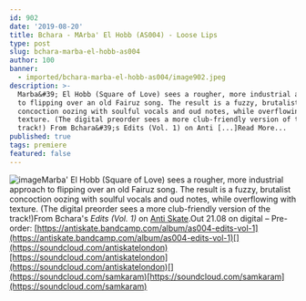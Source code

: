 ```yaml
---
id: 902
date: '2019-08-20'
title: Bchara - MArba' El Hobb (AS004) - Loose Lips
type: post
slug: bchara-marba-el-hobb-as004
author: 100
banner:
  - imported/bchara-marba-el-hobb-as004/image902.jpeg
description: >-
  Marba&#39; El Hobb (Square of Love) sees a rougher, more industrial approach
  to flipping over an old Fairuz song. The result is a fuzzy, brutalist
  concoction oozing with soulful vocals and oud notes, while overflowing with
  texture. (The digital preorder sees a more club-friendly version of the
  track!) From Bchara&#39;s Edits (Vol. 1) on Anti [...]Read More...
published: true
tags: premiere
featured: false
---
```

![image](../imported/bchara-marba-el-hobb-as004/image902.jpeg)Marba' El Hobb (Square of Love) sees a rougher, more industrial approach to flipping over an old Fairuz song. The result is a fuzzy, brutalist concoction oozing with soulful vocals and oud notes, while overflowing with texture. (The digital preorder sees a more club-friendly version of the track!)From Bchara's _Edits (Vol. 1)_ on [Anti Skate](https://antiskate.bandcamp.com).Out 21.08 on digital – Pre-order: [](https://antiskate.bandcamp.com/album/as004-edits-vol-1)[https://antiskate.bandcamp.com/album/as004-edits-vol-1](https://antiskate.bandcamp.com/album/as004-edits-vol-1)[](https://soundcloud.com/antiskatelondon)[https://soundcloud.com/antiskatelondon](https://soundcloud.com/antiskatelondon)[](https://soundcloud.com/samkaram)[https://soundcloud.com/samkaram](https://soundcloud.com/samkaram)